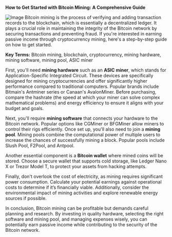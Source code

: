 **How to Get Started with Bitcoin Mining: A Comprehensive Guide**


![Image](https://github.com/user-attachments/assets/31692037-0104-4703-abd1-696b6a7dd41b)
Bitcoin mining is the process of verifying and adding transaction records to the blockchain, which is essentially a decentralized ledger. It plays a crucial role in maintaining the integrity of the Bitcoin network by securing transactions and preventing fraud. If you're interested in earning passive income through cryptocurrency mining, here's a step-by-step guide on how to get started.

**Key Terms:** Bitcoin mining, blockchain, cryptocurrency, mining hardware, mining software, mining pool, ASIC miner

First, you'll need **mining hardware** such as an **ASIC miner**, which stands for Application-Specific Integrated Circuit. These devices are specifically designed for mining cryptocurrencies and offer significantly higher performance compared to traditional computers. Popular brands include Bitmain's Antminer series or Canaan's AvalonMiner. Before purchasing, compare the hashrate (the speed at which your miner can solve complex mathematical problems) and energy efficiency to ensure it aligns with your budget and goals.

Next, you'll require **mining software** that connects your hardware to the Bitcoin network. Popular options like CGMiner or BFGMiner allow miners to control their rigs efficiently. Once set up, you'll also need to join a **mining pool**. Mining pools combine the computational power of multiple users to increase the chances of successfully mining a block. Popular pools include Slush Pool, F2Pool, and Antpool.

Another essential component is a **Bitcoin wallet** where mined coins will be stored. Choose a secure wallet that supports cold storage, like Ledger Nano X or Trezor Model T, to protect your assets from hacking attempts.

Finally, don't overlook the cost of electricity, as mining requires significant power consumption. Calculate your potential earnings against operational costs to determine if it’s financially viable. Additionally, consider the environmental impact of mining activities and explore renewable energy sources if possible.

In conclusion, Bitcoin mining can be profitable but demands careful planning and research. By investing in quality hardware, selecting the right software and mining pool, and managing expenses wisely, you can potentially earn passive income while contributing to the security of the Bitcoin network.